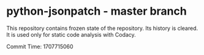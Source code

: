 # python-jsonpatch - master branch

This repository contains frozen state of the repository.
Its history is cleared. It is used only for static code
analysis with Codacy.

Commit Time: 1707715060